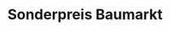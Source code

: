 ---
title: "Sonderpreis Baumarkt"
url: /hagen-im-bremischen/sonderpreis-baumarkt/
shop: Baumarkt
---